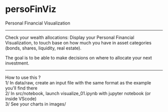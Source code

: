 # persoFinViz
Personal Financial Visualization
***
Check your wealth allocations: 
Display your Personal Financial Visualization, to touch base on how much you have in asset categories (bonds, shares, liquidity, real estate).

The goal is to be able to make decisions on where to allocate your next investment.
***
How to use this ?  
1/ In data/raw, create an input file with the same format as the example you'll find there  
2/ In src/notebook, launch visualize_01.ipynb with jupyter notebook (or inside VScode)  
3/ See your charts in images/  
